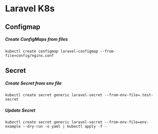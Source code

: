 # Laravel K8s

## Configmap
##### Create ConfigMaps from files
```
kubectl create configmap laravel-configmap --from-file=config/nginx.conf
```

## Secret
##### Create Secret from env file
```
kubectl create secret generic laravel-secret --from-env-file=.test-secret
```

##### Update Secret
```
kubectl create secret generic laravel-secret --from-env-file=env-example --dry-run -o yaml | kubectl apply -f -
```
